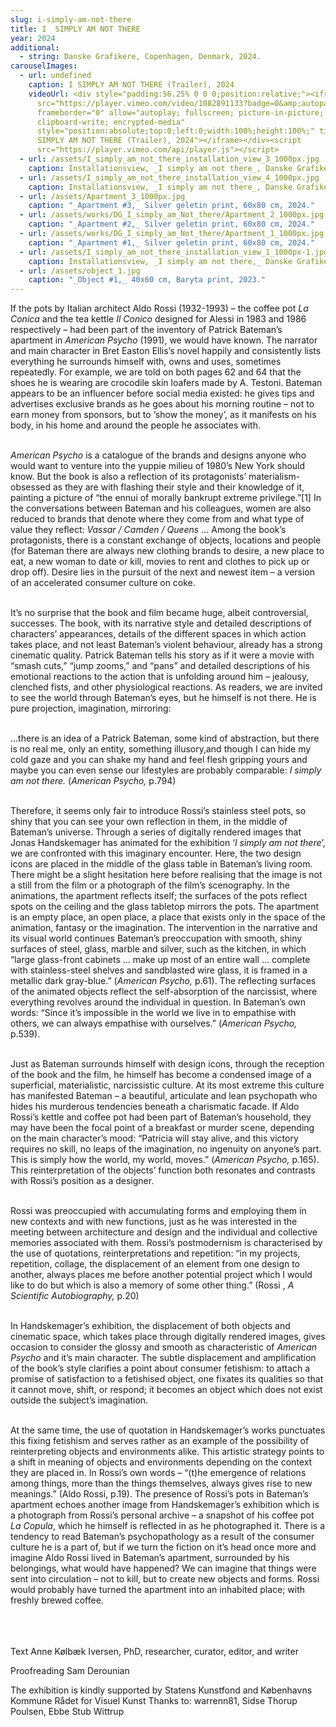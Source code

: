 ```yaml
---
slug: i-simply-am-not-there
title: I  SIMPLY AM NOT THERE
year: 2024
additional:
  - string: Danske Grafikere, Copenhagen, Denmark, 2024.
carouselImages:
  - url: undefined
    caption: I SIMPLY AM NOT THERE (Trailer), 2024
    videoUrl: <div style="padding:56.25% 0 0 0;position:relative;"><iframe
      src="https://player.vimeo.com/video/1082891133?badge=0&amp;autopause=0&amp;player_id=0&amp;app_id=58479"
      frameborder="0" allow="autoplay; fullscreen; picture-in-picture;
      clipboard-write; encrypted-media"
      style="position:absolute;top:0;left:0;width:100%;height:100%;" title="I
      SIMPLY AM NOT THERE (Trailer), 2024"></iframe></div><script
      src="https://player.vimeo.com/api/player.js"></script>
  - url: /assets/I_simply_am_not_there_installation_view_3_1000px.jpg
    caption: Installationsview, _I simply am not there_, Danske Grafikere, 2024.
  - url: /assets/I_simply_am_not_there_installation_view_4_1000px.jpg
    caption: Installationsview, _I simply am not there_, Danske Grafikere, 2024.
  - url: /assets/Apartment_3_1000px.jpg
    caption: "_Apartment #3,_ Silver geletin print, 60x80 cm, 2024."
  - url: /assets/works/DG_I_simply_am_Not_there/Apartment_2_1000px.jpg
    caption: "_Apartment #2,_ Silver geletin print, 60x80 cm, 2024."
  - url: /assets/works/DG_I_simply_am_Not_there/Apartment_1_1000px.jpg
    caption: "_Apartment #1,_ Silver geletin print, 60x80 cm, 2024."
  - url: /assets/I_simply_am_not_there_installation_view_1_1000px-1.jpg
    caption: Installationsview, _I simply am not there,_ Danske Grafikere, 2024.
  - url: /assets/object_1.jpg
    caption: "_Object #1,_ 40x60 cm, Baryta print, 2023."
---
```

<p>If the pots by Italian architect Aldo Rossi (1932-1993) – the coffee pot <em>La Conica</em> and the tea kettle<em> Il Conico</em> designed for Alessi in 1983 and 1986 respectively – had been part of the inventory of Patrick Bateman’s apartment in <em>American Psycho </em>(1991), we would have known. The narrator and main character in Bret Easton Ellis’s novel happily and consistently lists everything he surrounds himself with, owns and uses, sometimes repeatedly. For example, we are told on both pages 62 and 64 that the shoes he is wearing are crocodile skin loafers made by A. Testoni. Bateman appears to be an influencer before social media existed: he gives tips and advertises exclusive brands as he goes about his morning routine – not to earn money from sponsors, but to ‘show the money’, as it manifests on his body, in his home and around the people he associates with.</p><p><br><em>American Psycho</em> is a catalogue of the brands and designs anyone who would want to venture into the yuppie milieu of 1980’s New York should know. But the book is also a reflection of its protagonists’ materialism- obsessed as they are with flashing their style and their knowledge of it, painting a picture of “the ennui of morally bankrupt extreme privilege.”[1] In the conversations between Bateman and his colleagues, women are also reduced to brands that denote where they come from and what type of value they reflect: <em>Vassar / Camden / Queens</em> ... Among the book’s protagonists, there is a constant exchange of objects, locations and people (for Bateman there are always new clothing brands to desire, a new place to eat, a new woman to date or kill, movies to rent and clothes to pick up or drop off). Desire lies in the pursuit of the next and newest item – a version of an accelerated consumer culture on coke.</p><p><br>It’s no surprise that the book and film became huge, albeit controversial, successes. The book, with its narrative style and detailed descriptions of characters’ appearances, details of the different spaces in which action takes place, and not least Bateman’s violent behaviour, already has a strong cinematic quality. Patrick Bateman tells his story as if it were a movie with “smash cuts,” “jump zooms,” and “pans” and detailed descriptions of his emotional reactions to the action that is unfolding around him – jealousy, clenched fists, and other physiological reactions. As readers, we are invited to see the world through Bateman’s eyes, but he himself is not there. He is pure projection, imagination, mirroring:</p><p><br>…there is an idea of a Patrick Bateman, some kind of abstraction, but there is no real me, only an entity, something illusory,and though I can hide my cold gaze and you can shake my hand and feel flesh gripping yours and maybe you can even sense our lifestyles are probably comparable: <em>I simply am not there.</em> (<em>American Psycho, </em>p.794)</p><p><br>Therefore, it seems only fair to introduce Rossi’s stainless steel pots, so shiny that you can see your own reflection in them, in the middle of Bateman’s universe. Through a series of digitally rendered images that Jonas Handskemager has animated for the exhibition ‘<em>I simply am not there</em>’, we are confronted with this imaginary encounter. Here, the two design icons are placed in the middle of the glass table in Bateman’s living room. There might be a slight hesitation here before realising that the image is not a still from the film or a photograph of the film’s scenography. In the animations, the apartment reflects itself; the surfaces of the pots reflect spots on the ceiling and the glass tabletop mirrors the pots. The apartment is an empty place, an open place, a place that exists only in the space of the animation, fantasy or the imagination. The intervention in the narrative and its visual world continues Bateman’s preoccupation with smooth, shiny surfaces of steel, glass, marble and silver, such as the kitchen, in which “large glass-front cabinets ... make up most of an entire wall ... complete with stainless-steel shelves and sandblasted wire glass, it is framed in a metallic dark gray-blue.” (<em>American Psycho,</em> p.61). The reflecting surfaces of the animated objects reflect the self-absorption of the narcissist, where everything revolves around the individual in question. In Bateman’s own words: “Since it’s impossible in the world we live in to empathise with others, we can always empathise with ourselves.” (<em>American Psycho, </em>p.539).<br></p><p><br>Just as Bateman surrounds himself with design icons, through the reception of the book and the film, he himself has become a condensed image of a superficial, materialistic, narcissistic culture. At its most extreme this culture has manifested Bateman – a beautiful, articulate and lean psychopath who hides his murderous tendencies beneath a charismatic facade. If Aldo Rossi’s kettle and coffee pot had been part of Bateman’s household, they may have been the focal point of a breakfast or murder scene, depending on the main character’s mood: “Patricia will stay alive, and this victory requires no skill, no leaps of the imagination, no ingenuity on anyone’s part. This is simply how the world, my world, moves.” (<em>American Psycho, </em>p.165). This reinterpretation of the objects’ function both resonates and contrasts with Rossi’s position as a designer.<br></p><p><br>Rossi was preoccupied with accumulating forms and employing them in new contexts and with new functions, just as he was interested in the meeting between architecture and design and the individual and collective memories associated with them. Rossi’s postmodernism is characterised by the use of quotations, reinterpretations and repetition: “in my projects, repetition, collage, the displacement of an element from one design to another, always places me before another potential project which I would like to do but which is also a memory of some other thing.” (Rossi , <em>A Scientific Autobiography,</em> p.20)<br></p><p><br>In Handskemager’s exhibition, the displacement of both objects and cinematic space, which takes place through digitally rendered images, gives occasion to consider the glossy and smooth as characteristic of <em>American Psycho</em> and it’s main character. The subtle displacement and amplification of the book’s style clarifies a point about consumer fetishism: to attach a promise of satisfaction to a fetishised object, one fixates its qualities so that it cannot move, shift, or respond; it becomes an object which does not exist outside the subject’s imagination.<br></p><p><br>At the same time, the use of quotation in Handskemager’s works punctuates this fixing fetishism and serves rather as an example of the possibility of reinterpreting objects and environments alike. This artistic strategy points to a shift in meaning of objects and environments depending on the context they are placed in. In Rossi’s own words – “(t)he emergence of relations among things, more than the things themselves, always gives rise to new meanings.” (Aldo Rossi, p.19). The presence of Rossi’s pots in Bateman’s apartment echoes another image from Handskemager’s exhibition which is a photograph from Rossi’s personal archive – a snapshot of his coffee pot <em>La Copula</em>, which he himself is reflected in as he photographed it. There is a tendency to read Bateman’s psychopathology as a result of the consumer culture he is a part of, but if we turn the fiction on it’s head once more and imagine Aldo Rossi lived in Bateman’s apartment, surrounded by his belongings, what would have happened? We can imagine that things were sent into circulation – not to kill, but to create new objects and forms. Rossi would probably have turned the apartment into an inhabited place; with freshly brewed coffee.</p><p><br><br><br>Text Anne Kølbæk Iversen, PhD, researcher, curator, editor, and writer</p><p>Proofreading Sam Derounian</p><p>The exhibition is kindly supported by Statens Kunstfond and Københavns Kommune Rådet for Visuel Kunst Thanks to: warrenn81, Sidse Thorup Poulsen, Ebbe Stub Wittrup</p>